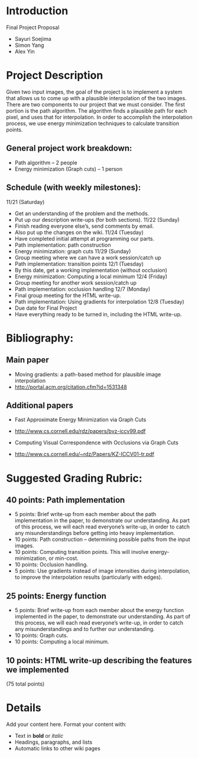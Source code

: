 # Introduction #


Final Project Proposal
  * Sayuri Soejima
  * Simon Yang
  * Alex Yin


# Project Description #

Given two input images, the goal of the project is to implement a system that allows us to come up with a plausible interpolation of the two images. There are two components to our project that we must consider. The first portion is the path algorithm. The algorithm finds a plausible path for each pixel, and uses that for interpolation. In order to accomplish the interpolation process, we use energy minimization techniques to calculate transition points.

## General project work breakdown: ##
  * Path algorithm – 2 people
  * Energy minimization (Graph cuts) – 1 person



## Schedule (with weekly milestones): ##

11/21 (Saturday)
  * Get an understanding of the problem and the methods.
  * Put up our description write-ups (for both sections).
11/22 (Sunday)
  * Finish reading everyone else’s, send comments by email.
  * Also put up the changes on the wiki.
11/24 (Tuesday)
  * Have completed initial attempt at programming our parts.
  * Path implementation: path construction
  * Energy minimization: graph cuts
11/29 (Sunday)
  * Group meeting where we can have a work session/catch up
  * Path implementation: transition points
12/1 (Tuesday)
  * By this date, get a working implementation (without occlusion)
  * Energy minimization: Computing a local minimum
12/4 (Friday)
  * Group meeting for another work session/catch up
  * Path implementation: occlusion handling
12/7 (Monday)
  * Final group meeting for the HTML write-up.
  * Path implementation: Using gradients for interpolation
12/8 (Tuesday)
  * Due date for Final Project
  * Have everything ready to be turned in, including the HTML write-up.


# Bibliography: #


## Main paper ##

  * Moving gradients: a path-based method for plausible image interpolation
  * http://portal.acm.org/citation.cfm?id=1531348

## Additional papers ##

  * Fast Approximate Energy Minimization via Graph Cuts
  * http://www.cs.cornell.edu/rdz/papers/bvz-iccv99.pdf



  * Computing Visual Correspondence with Occlusions via Graph Cuts
  * http://www.cs.cornell.edu/~rdz/Papers/KZ-ICCV01-tr.pdf


# Suggested Grading Rubric: #
## 40 points: Path implementation ##
  * 5 points: Brief write-up from each member about the path implementation in the paper, to demonstrate our understanding. As part of this process, we will each read everyone’s write-up, in order to catch any misunderstandings before getting into heavy implementation.
  * 10 points: Path construction – determining possible paths from the input images.
  * 10 points: Computing transition points. This will involve energy-minimization, or min-cost.
  * 10 points: Occlusion handling.
  * 5 points: Use gradients instead of image intensities during interpolation, to improve the interpolation results (particularly with edges).

## 25 points: Energy function ##
  * 5 points: Brief write-up from each member about the energy function implemented in the paper, to demonstrate our understanding. As part of this process, we will each read everyone’s write-up, in order to catch any misunderstandings and to further our understanding.
  * 10 points: Graph cuts.
  * 10 points: Computing a local minimum.

## 10 points: HTML write-up describing the features we implemented ##
(75 total points)



# Details #

Add your content here.  Format your content with:
  * Text in **bold** or _italic_
  * Headings, paragraphs, and lists
  * Automatic links to other wiki pages